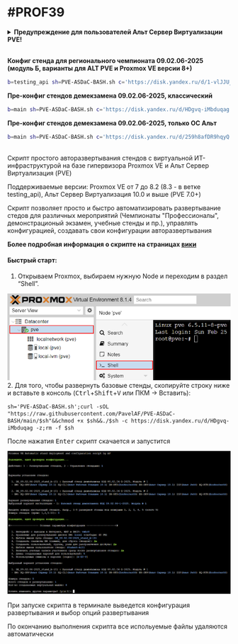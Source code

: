 # #PROF39
<details>
  <summary><b>Предупреждение для пользователей Альт Сервер Виртуализации PVE!</b></summary>
  <br>
 В конце установки или удаления стендов скрипт перезагрузит сеть хоста для сохранения внесенных изменений (для создания/удаления виртуальных коммутаторов). Из-за бага, на Альт Сервер Виртуализации PVE все запущенные ранее машины потеряют коннект к своим бриджам! Это означает, что на всех ранее запущенных машинах сломается сеть и они не будут иметь сетевую связность!<br>
  Единственный способ это исправить - выключить и включить эти машины (не перезагрузка!), либо к каждой ВМ вручную переприменить сетевые настройки, дергая каждый интерфейс!
  <br><br>Так же есть еще один видимый баг - пропадают описания к сетевым интерфейсам (description). На самом деле, в самом конфиг файле интерфейсов описания не пропадают, просто PVE их не может корректно считать из-за того, что модуль-прокладка для etcnet добавляет свои доп. параметры в конфиг (а еще и по несколько раз) и родной модуль их не понимает. Костыльное решение - 1. применить сетевые настройки, если не применены. 2. зайти в файл /etc/network/interfaces, убрать дублирующиеся строки и настройку "HOST="
  
___
</details>

<br>

**Конфиг стенда для регионального чемпионата 09.02.06-2025 (модуль Б, варианты для ALT PVE и Proxmox VE версии 8+)**
```bash
b=testing_api sh=PVE-ASDaC-BASH.sh c='https://disk.yandex.ru/d/1-vlJJU_0mzefA';curl -sfOL "https://raw.githubusercontent.com/PavelAF/PVE-ASDaC-BASH/$b/$sh"&&{ chmod +x $sh&&./$sh -c "$c" -z -v;rm -f $sh;true;}||echo -e "\e[1;33m\nОшибка скачивания: проверьте подключение к Интернету, настройки DNS и URL адрес\ncurl exit code: $?\n\e[m">&2
```
**Пре-конфиг стендов демекзамена 09.02.06-2025, классический**
```bash
b=main sh=PVE-ASDaC-BASH.sh c='https://disk.yandex.ru/d/HDgvq-iMbduqag';curl -sfOL "https://raw.githubusercontent.com/PavelAF/PVE-ASDaC-BASH/$b/$sh"&&{ chmod +x $sh&&./$sh -c "$c" -z -v;rm -f $sh;true;}||echo -e "\e[1;33m\nОшибка скачивания: проверьте подключение к Интернету, настройки DNS и URL адрес\ncurl exit code: $?\n\e[m">&2
```
**Пре-конфиг стендов демекзамена 09.02.06-2025, только ОС Альт**
```bash
b=main sh=PVE-ASDaC-BASH.sh c='https://disk.yandex.ru/d/259h8afDR9hqyQ';curl -sfOL "https://raw.githubusercontent.com/PavelAF/PVE-ASDaC-BASH/$b/$sh"&&{ chmod +x $sh&&./$sh -c "$c" -z -v;rm -f $sh;true;}||echo -e "\e[1;33m\nОшибка скачивания: проверьте подключение к Интернету, настройки DNS и URL адрес\ncurl exit code: $?\n\e[m">&2
```
<br>
Скрипт простого авторазвертывания стендов с виртуальной ИТ-инфраструктурой на базе гипервизора Proxmox VE и Альт Сервер Виртуализация (PVE)

Поддерживаемые версии: Proxmox VE от 7 до 8.2 (8.3 - в ветке testing_api), Альт Сервер Виртуализация 10.0 и выше (PVE 7.0+)

Скрипт позволяет просто и быстро автоматизировать развертывание стедов для различных мероприятий (Чемпионаты "Профессионалы", демонстрационый экзамен, учебные стенды и пр.), управлять конфигурацией, создавать свои конфигурации авторазвертывания

**Более подробная информация о скрипте на страницах [вики](../../wiki)**

#### Быстрый старт:

1.  Открываем Proxmox, выбираем нужную Node и переходим в раздел
    “Shell”.
<img src="screenshots/2.png"/>
2. Для того, чтобы развернуть базовые стенды, скопируйте строку ниже и вставьте в консоль (<kbd>Ctrl</kbd>+<kbd>Shift</kbd>+<kbd>V</kbd> или ПКМ -> Вставить):

```
sh='PVE-ASDaC-BASH.sh';curl -sOL "https://raw.githubusercontent.com/PavelAF/PVE-ASDaC-BASH/main/$sh"&&chmod +x $sh&&./$sh -c https://disk.yandex.ru/d/HDgvq-iMbduqag -z;rm -f $sh
```

После нажатия <kbd>Enter</kbd> скрипт скачается и запустится

<img src="screenshots/6.png"/>

При запуске скрипта в терминале выведется конфигурация развертывания и выбор опций развертывания

По окончанию выполнения скрипта все испольуемые файлы удаляются автоматически

